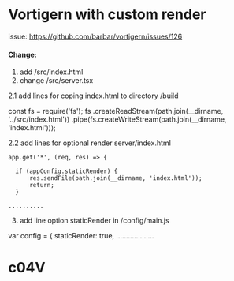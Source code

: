# Vortigern with custom render
issue: https://github.com/barbar/vortigern/issues/126

#### Change:
1. add /src/index.html
2. change /src/server.tsx

2.1 add lines for coping index.html to directory  /build 

  const fs = require('fs');
  fs
    .createReadStream(path.join(__dirname, '../src/index.html'))
    .pipe(fs.createWriteStream(path.join(__dirname, 'index.html')));
 
2.2 add lines for optional render server/index.html 

    app.get('*', (req, res) => {

      if (appConfig.staticRender) {
          res.sendFile(path.join(__dirname, 'index.html'));
          return;
      }

    ..........
3. add line option staticRender in  /config/main.js

var config = {
  staticRender: true,
  ...................
# c04V
